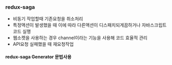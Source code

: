 ### redux-saga
- 비동기 작업할때 기존요청을 취소처리
- 특정액션이 발생했을 때 이에 따라 다른액션이 디스패치되게끔하거나 자바스크립트 코드 실행
- 웹소켓을 사용하는 경우 channel이라는 기능을 사용해 코드 효율적 관리
- API요청 실패했을 때 재요청작업

#### redux-saga Generator 문법사용 
